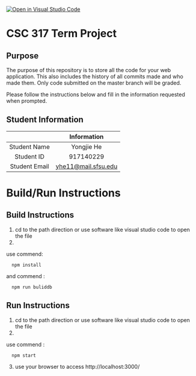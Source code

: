 [![Open in Visual Studio Code](https://classroom.github.com/assets/open-in-vscode-f059dc9a6f8d3a56e377f745f24479a46679e63a5d9fe6f495e02850cd0d8118.svg)](https://classroom.github.com/online_ide?assignment_repo_id=6119206&assignment_repo_type=AssignmentRepo)
# CSC 317 Term Project

## Purpose

The purpose of this repository is to store all the code for your web application. This also includes the history of all commits made and who made them. Only code submitted on the master branch will be graded.

Please follow the instructions below and fill in the information requested when prompted.

## Student Information

|               | Information            |
|:-------------:|:----------------------:|
| Student Name  | Yongjie He             |
| Student ID    | 917140229              |
| Student Email | yhe11@mail.sfsu.edu    |



# Build/Run Instructions

## Build Instructions
1. cd to the path direction or use software like visual studio code to open the file
2. 
use commend:

      npm install 
      
and commend :
   
      npm run buliddb
      
## Run Instructions
1. cd to the path direction or use software like visual studio code to open the file
2. 
use commend :

      npm start
      
3. use your browser to access http://localhost:3000/
